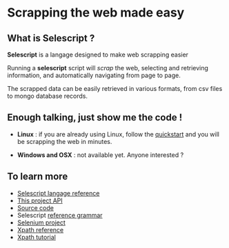 # Scrapping the web made easy

## What is **Selescript** ?

**Selescript** is a langage designed to make web scrapping easier

Running a **selescript** script will *scrap* the web, selecting and retrieving  
information, and automatically navigating from page to page. 

The scrapped data can be easily retrieved in various formats, from csv files to 
mongo database records.

## Enough talking, just show me the code !

* **Linux** : if you are already using Linux, follow the [quickstart](https://xavier268.github.io/selescript/pages/quickstart.html) and you will be scrapping the web in minutes.

* **Windows and OSX** : not available yet. Anyone interested ?

## To learn more

* [Selescript langage reference](https://xavier268.github.io/selescript/pages/reference.html)
* [This project API](https://xavier268.github.io/selescript/target/site/apidocs/index.html?overview-summary.html)
* [Source code](https://github.com/xavier268/selescript)
* Selescript [reference grammar](https://xavier268.github.io/selescript/src/main/antlr4/auto/Selescript.g4)
* [Selenium project](https://www.seleniumhq.org/)
* [Xpath reference](https://developer.mozilla.org/en-US/docs/Web/XPath)
* [Xpath tutorial](https://www.w3schools.com/xml/xpath_intro.asp)

